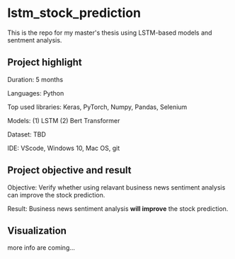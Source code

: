 # lstm_stock_prediction
This is the repo for my master's thesis using LSTM-based models and sentment analysis.

## Project highlight

Duration: 5 months

Languages: Python

Top used libraries: Keras, PyTorch, Numpy, Pandas, Selenium

Models: (1) LSTM (2) Bert Transformer

Dataset: TBD

IDE: VScode, Windows 10, Mac OS, git

## Project objective and result

Objective: Verify whether using relavant business news sentiment analysis can improve the stock prediction.

Result: Business news sentiment analysis **will improve** the stock prediction.

## Visualization

more info are coming...
